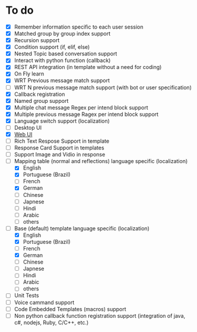 # To do
- [x] Remember information specific to each user session
- [x] Matched group by group index support
- [x] Recursion support
- [x] Condition support (if, elif, else)
- [x] Nested Topic based conversation support
- [x] Interact with python function (callback)
- [x] REST API integration (in template without a need for coding)
- [x] On Fly learn
- [x] WRT Previous message match support
- [ ] WRT N previous message match support (with bot or user specification)
- [x] Callback registration 
- [x] Named group support 
- [x] Multiple chat message Regex per intend block support 
- [x] Multiple previous message Ragex per intend block support 
- [x] Language switch support (localization)
- [ ] Desktop UI
- [x] [Web UI](https://github.com/ahmadfaizalbh/WebBot)
- [ ] Rich Text Respose Support in template
- [ ] Response Card Support in templates
- [ ] Support Image and Vidio in response 
- [ ] Mapping table (normal and reflections) language specific (localization)
  - [x] English
  - [x] Portuguese (Brazil)
  - [ ] French
  - [x] German
  - [ ] Chinese
  - [ ] Japnese
  - [ ] Hindi
  - [ ] Arabic
  - [ ] others
- [ ] Base (default) template language specific (localization)
  - [x] English
  - [x] Portuguese (Brazil)
  - [ ] French
  - [x] German
  - [ ] Chinese
  - [ ] Japnese
  - [ ] Hindi
  - [ ] Arabic
  - [ ] others
- [ ] Unit Tests
- [ ] Voice cammand support
- [ ] Code Embedded Templates (macros) support 
- [ ] Non python callback function registration support (integration of java, c#, nodejs, Ruby, C/C++, etc.)
